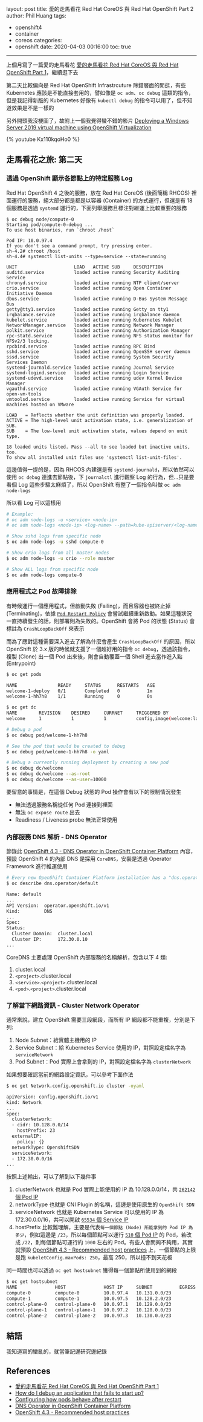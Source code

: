layout: post
title: 愛的走馬看花 Red Hat CoreOS 與 Red Hat OpenShift Part 2
author: Phil Huang
tags:
  - openshift4
  - container
  - coreos
categories:
  - openshift
date: 2020-04-03 00:16:00
toc: true
---

上個月寫了一篇愛的走馬看花 [愛的走馬看花 Red Hat CoreOS 與 Red Hat OpenShift Part 1][1]，繼續逛下去

第二天比較偏向是 Red Hat OpenShift Infrastrcuture 除錯層面的閒逛，有些 Kubernetes 應該是不能直接套用的，譬如像是 `oc adm`、`oc debug` 這類的指令，但是我記得新版的 Kubernetes 好像有 `kubectl debug` 的指令可以用了，但不知道效果是不是一樣的

另外開頭我沒梗圖了，故附上一個我覺得蠻不錯的影片 [Deploying a Windows Server 2019 virtual machine using OpenShift Virtualization][8]

{% youtube Kx110kqoHo0 %}

<!--more-->

## 走馬看花之旅: 第二天
### 透過 OpenShift 顯示各節點上的特定服務 Log

Red Hat OpenShift 4 之後的服務，放在 Red Hat CoreOS (後面簡稱 RHCOS) 裡面運行的服務，絕大部分都是都是以容器 (Container) 的方式運行，但還是有 18 個服務是透過 `systemd` 運行的，下面列舉服務且標注對維運上比較重要的服務

```
$ oc debug node/compute-0
Starting pod/compute-0-debug ...
To use host binaries, run `chroot /host`

Pod IP: 10.0.97.4
If you don't see a command prompt, try pressing enter.
sh-4.2# chroot /host
sh-4.4# systemctl list-units --type=service --state=running

UNIT                     LOAD   ACTIVE SUB     DESCRIPTION
auditd.service           loaded active running Security Auditing Service
chronyd.service          loaded active running NTP client/server
crio.service             loaded active running Open Container Initiative Daemon
dbus.service             loaded active running D-Bus System Message Bus
getty@tty1.service       loaded active running Getty on tty1
irqbalance.service       loaded active running irqbalance daemon
kubelet.service          loaded active running Kubernetes Kubelet
NetworkManager.service   loaded active running Network Manager
polkit.service           loaded active running Authorization Manager
rpc-statd.service        loaded active running NFS status monitor for NFSv2/3 locking.
rpcbind.service          loaded active running RPC Bind
sshd.service             loaded active running OpenSSH server daemon
sssd.service             loaded active running System Security Services Daemon
systemd-journald.service loaded active running Journal Service
systemd-logind.service   loaded active running Login Service
systemd-udevd.service    loaded active running udev Kernel Device Manager
vgauthd.service          loaded active running VGAuth Service for open-vm-tools
vmtoolsd.service         loaded active running Service for virtual machines hosted on VMware

LOAD   = Reflects whether the unit definition was properly loaded.
ACTIVE = The high-level unit activation state, i.e. generalization of SUB.
SUB    = The low-level unit activation state, values depend on unit type.

18 loaded units listed. Pass --all to see loaded but inactive units, too.
To show all installed unit files use 'systemctl list-unit-files'.
```

這邊值得一提的是，因為 RHCOS 內建還是有 `systemd-journald`，所以依然可以使用 `oc debug` 連進去節點後，下 `journalctl` 進行觀察 Log 的行為，但...只是要看個 Log 這些步驟太麻煩了，所以 OpenShift 有整了一個指令叫做 `oc adm node-logs`

所以看 Log 可以這樣用

```bash
# Example:
# oc adm node-logs -u <service> <node-ip>
# oc adm node-logs <node-ip> <log-name> --path=kube-apiserver/<log-name>

# Show sshd logs from specific node
$ oc adm node-logs -u sshd compute-0

# Show crio logs from all master nodes
$ oc adm node-logs -u crio --role master

# Show ALL logs from specific node
$ oc adm node-logs compute-0
```

### 應用程式之 Pod 故障排除

有時候運行一個應用程式，但啟動失敗 (Failing)，而且容器也被終止掉 (Terminating)，依據 [`Pod Restart Policy`][3] 會嘗試繼續重新啟動。如果這種狀況一直持續發生的話，則部署則為失敗的。OpenShift 會將 Pod 的狀態 (Status) 會標註為 `CrashLoopBackOff` 來表示

而為了應對這種需要深入進去了解為什麼會產生 `CrashLoopBackOff` 的原因，所以 OpenShift 於 3.x 版的時候就支援了一個超好用的指令 `oc debug`，透過該指令，複製 (Clone) 出一個 Pod 出來後，則會自動覆蓋一個 Shell 進去當作進入點 (Entrypoint)

```bash
$ oc get pods

NAME               READY     STATUS      RESTARTS   AGE
welcome-1-deploy   0/1       Completed   0          1m
welcome-1-hh7h8    1/1       Running     0          0s

$ oc get dc
NAME        REVISION    DESIRED     CURRNET     TRIGGERED BY
welcome     1           1           1           config,image(welcome:latest)

# Debug a pod
$ oc debug pod/welcome-1-hh7h8

# See the pod that would be created to debug
$ oc debug pod/welcome-1-hh7h8 -o yaml

# Debug a currently running deployment by creating a new pod
$ oc debug dc/welcome
$ oc debug dc/welcome --as-root
$ oc debug dc/welcome --as-user=10000
```

要留意的事情是，在這個 Debug 狀態的 Pod 操作會有以下的限制情況發生

- 無法透過服務名稱從任何 Pod 連接到裡面
- 無法 `oc expose route` 出去
- Readiness / Liveness probe 無法正常使用

### 內部服務 DNS 解析 - DNS Operator

節錄此 [OpenShift 4.3 - DNS Operator in OpenShift Container Platform][4] 內容，預設 OpenShift 4 的內部 DNS 是採用 `CoreDNS`，安裝是透過 Operator Framework 進行維運使用

```bash
# Every new OpenShift Container Platform installation has a "dns.operator" named "default".
$ oc describe dns.operator/default

Name: default
...
API Version:  operator.openshift.io/v1
Kind:         DNS
...
Spec:
Status:
  Cluster Domain:  cluster.local
  Cluster IP:      172.30.0.10
...
```

CoreDNS 主要處理 OpenShift 內部服務的名稱解析，包含以下 4 類:

1. cluster.local
2. `<project>`.cluster.local
3. `<service>`.`<project>`.cluster.local
4. `<pod>`.`<project>`.cluster.local

### 了解當下網路資訊 - Cluster Network Operator

通常來說，建立 OpenShift 需要三段網段，而所有 IP 網段都不能重複，分別是下列:

1. Node Subnet：給實體主機用的 IP
2. Service Subnet：給 Kubernetes Service 使用的 IP，對照設定檔名字為 `serviceNetwork`
3. Pod Subnet：Pod 實際上會拿到的 IP，對照設定檔名字為 `clusterNetwork`

如果想要確認當前的網路設定資訊，可以參考下面作法

```bash
$ oc get Network.config.openshift.io cluster -oyaml

apiVersion: config.openshift.io/v1
kind: Network
...
spec:
  clusterNetwork:
  - cidr: 10.128.0.0/14
    hostPrefix: 23
  externalIP:
    policy: {}
  networkType: OpenshiftSDN
  serviceNetwork:
  - 172.30.0.0/16
...
```

按照上述輸出，可以了解到以下幾件事
1. clusterNetwork 也就是 Pod 實際上能使用的 IP 為 10.128.0.0/14，共 [`262142` 個 Pod IP][5]
2. networkType 也就是 CNI Plugin 的名稱，這邊是使用原生的 `OpenShift SDN`
3. serviceNetwork 也就是 Kubernetes Service 可以使用的 IP 為 172.30.0.0/16，共可以開啟 [`65534` 個 Service IP][6]
4. hostPrefix 比較難理解，主要是代表`每一個節點 (Node) 所能拿到的 Pod IP 為多少`，例如這邊是 `/23`，所以每個節點可以運行 [`510` 個 Pod IP][9] 的 Pod，若改成 `/22`，則每個節點可運行約 `1000` 左右的 Pod。有些人會問夠不夠用，其實就預設 [OpenShift 4.3 - Recommended host practices][7] 上，一個節點的上限是跑 `kubeletConfig.maxPods: 250`，最高 250，所以撞不到天花板


同一時間也可以透過 `oc get hostsubnet` 獲得每一個節點所使用到的網段

```bash
$ oc get hostsubnet
NAME              HOST              HOST IP     SUBNET          EGRESS CIDRS   EGRESS IPS
compute-0         compute-0         10.0.97.4   10.131.0.0/23
compute-1         compute-1         10.0.97.5   10.128.2.0/23
control-plane-0   control-plane-0   10.0.97.1   10.129.0.0/23
control-plane-1   control-plane-1   10.0.97.2   10.128.0.0/23
control-plane-2   control-plane-2   10.0.97.3   10.130.0.0/23
```

## 結語

我知道寫的蠻亂的，就當筆記邊研究邊紀錄

## References
- [愛的走馬看花 Red Hat CoreOS 與 Red Hat OpenShift Part 1][1]
- [How do I debug an application that fails to start up?][2]
- [Configuring how pods behave after restart][3]
- [DNS Operator in OpenShift Container Platform][4]
- [OpenShift 4.3 - Recommended host practices][7]

[1]: https://blog.pichuang.com.tw/20200317-openshift-with-coreos-part-1/
[2]: https://cookbook.openshift.org/logging-monitoring-and-debugging/how-do-i-debug-an-application-that-fails-to-start-up.html
[3]: https://docs.openshift.com/container-platform/4.3/nodes/pods/nodes-pods-configuring.html#nodes-pods-configuring-restart_nodes-pods-configuring
[4]: https://docs.openshift.com/container-platform/4.3/networking/dns-operator.html
[5]: http://jodies.de/ipcalc?host=10.128.0.0&mask1=14&mask2=
[6]: http://jodies.de/ipcalc?host=172.30.0.0&mask1=16&mask2=
[7]: https://docs.openshift.com/container-platform/4.3/scalability_and_performance/recommended-host-practices.html#recommended-node-host-practices_
[8]: https://www.youtube.com/watch?v=Kx110kqoHo0&list=PLaR6Rq6Z4IqeGIzsnWX1ifTLwJaYBQSUs&index=39&t=0s
[9]: http://jodies.de/ipcalc?host=10.128.0.0&mask1=23&mask2=